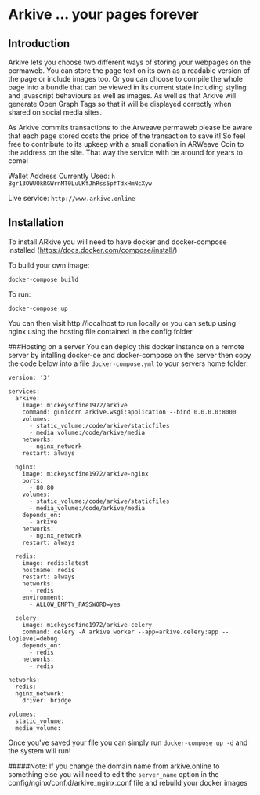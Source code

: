 # Arkive ... your pages forever

## Introduction
Arkive lets you choose two different ways of storing your webpages on the permaweb. You can store the page text on its own
as a readable version of the page or include images too. Or you can choose to compile the whole page into a bundle that can
be viewed in its current state including styling and javascript behaviours as well as images. As well as that Arkive will 
generate Open Graph Tags so that it will be displayed correctly when shared on social media sites.

As Arkive commits transactions to the Arweave permaweb please be aware that each page stored costs the price of the transaction 
to save it! So feel free to contribute to its upkeep with a small donation in ARWeave Coin to the address on the site. That way the service 
with be around for years to come!

Wallet Address Currently Used: ```h-Bgr13OWUOkRGWrnMT0LuUKfJhRss5pfTdxHmNcXyw```

Live service: ```http://www.arkive.online```

## Installation
To install ARkive you will need to have docker and docker-compose installed (https://docs.docker.com/compose/install/)

To build your own image:

```buildoutcfg
docker-compose build
```

To run:

```buildoutcfg
docker-compose up 
```

You can then visit http://localhost to run locally or you can setup using nginx using the hosting file contained in the config folder

###Hosting on a server
You can deploy this docker instance on a remote server by intalling docker-ce and docker-compose on the server then copy
the code below into a file ```docker-compose.yml``` to your servers home folder:

```buildoutcfg
version: '3'

services:
  arkive:
    image: mickeysofine1972/arkive
    command: gunicorn arkive.wsgi:application --bind 0.0.0.0:8000
    volumes:
      - static_volume:/code/arkive/staticfiles
      - media_volume:/code/arkive/media
    networks:
      - nginx_network
    restart: always

  nginx:
    image: mickeysofine1972/arkive-nginx
    ports:
      - 80:80
    volumes:
      - static_volume:/code/arkive/staticfiles
      - media_volume:/code/arkive/media
    depends_on:
      - arkive
    networks:
      - nginx_network
    restart: always

  redis:
    image: redis:latest
    hostname: redis
    restart: always
    networks:
      - redis
    environment:
      - ALLOW_EMPTY_PASSWORD=yes

  celery:
    image: mickeysofine1972/arkive-celery
    command: celery -A arkive worker --app=arkive.celery:app --loglevel=debug
    depends_on:
      - redis
    networks:
      - redis

networks:
  redis:
  nginx_network:
    driver: bridge

volumes:
  static_volume:
  media_volume:
```

Once you've saved your file you can simply run ```docker-compose up -d``` and the system will run!

#####Note:
If you change the domain name from arkive.online to something else you will need to edit the ```server_name``` option in the config/nginx/conf.d/arkive_nginx.conf file and rebuild your docker images